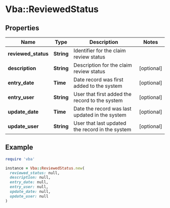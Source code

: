 # Vba::ReviewedStatus

## Properties

| Name | Type | Description | Notes |
| ---- | ---- | ----------- | ----- |
| **reviewed_status** | **String** | Identifier for the claim review status |  |
| **description** | **String** | Description for the claim review status | [optional] |
| **entry_date** | **Time** | Date record was first added to the system | [optional] |
| **entry_user** | **String** | User that first added the record to the system | [optional] |
| **update_date** | **Time** | Date the record was last updated in the system | [optional] |
| **update_user** | **String** | User that last updated the record in the system | [optional] |

## Example

```ruby
require 'vba'

instance = Vba::ReviewedStatus.new(
  reviewed_status: null,
  description: null,
  entry_date: null,
  entry_user: null,
  update_date: null,
  update_user: null
)
```

